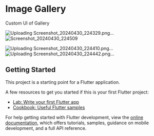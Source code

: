 # Image Gallery

Custom UI of Gallery

![Uploading Screenshot_20240430_224329.png…]() ![Screenshot_20240430_224509](https://github.com/mahmudebnezaman/Image_Gallery/assets/89069368/b290683c-98fe-4761-a3d7-d461140c2851)

![Uploading Screenshot_20240430_224410.png…]()
![Uploading Screenshot_20240430_224442.png…]()




## Getting Started

This project is a starting point for a Flutter application.

A few resources to get you started if this is your first Flutter project:

- [Lab: Write your first Flutter app](https://docs.flutter.dev/get-started/codelab)
- [Cookbook: Useful Flutter samples](https://docs.flutter.dev/cookbook)

For help getting started with Flutter development, view the
[online documentation](https://docs.flutter.dev/), which offers tutorials,
samples, guidance on mobile development, and a full API reference.
